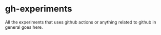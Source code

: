 # gh-experiments
All the experiments that uses github actions or anything related to github in general goes here.
